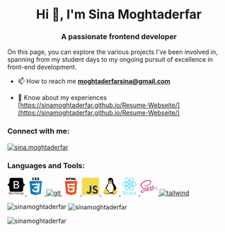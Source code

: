 <h1 align="center">Hi 👋, I'm Sina Moghtaderfar</h1>
<h3 align="center">A passionate frontend developer</h3>

<p>
    On this page, you can explore the various projects I've been involved in, spanning from my student days to my ongoing pursuit of excellence in front-end development.
</p>

- 📫 How to reach me **moghtaderfarsina@gmail.com**

- 📄 Know about my experiences [https://sinamoghtaderfar.github.io/Resume-Webseite/](https://sinamoghtaderfar.github.io/Resume-Webseite/)

<h3 align="left">Connect with me:</h3>
<p align="left">
<a href="https://instagram.com/sina.moghtaderfar" target="blank"><img align="center" src="https://raw.githubusercontent.com/rahuldkjain/github-profile-readme-generator/master/src/images/icons/Social/instagram.svg" alt="sina.moghtaderfar" height="30" width="40" /></a>
</p>

<h3 align="left">Languages and Tools:</h3>
<p align="left"> <a href="https://getbootstrap.com" target="_blank" rel="noreferrer"> <img src="https://raw.githubusercontent.com/devicons/devicon/master/icons/bootstrap/bootstrap-plain-wordmark.svg" alt="bootstrap" width="40" height="40"/> </a> <a href="https://www.w3schools.com/css/" target="_blank" rel="noreferrer"> <img src="https://raw.githubusercontent.com/devicons/devicon/master/icons/css3/css3-original-wordmark.svg" alt="css3" width="40" height="40"/> </a> <a href="https://git-scm.com/" target="_blank" rel="noreferrer"> <img src="https://www.vectorlogo.zone/logos/git-scm/git-scm-icon.svg" alt="git" width="40" height="40"/> </a> <a href="https://www.w3.org/html/" target="_blank" rel="noreferrer"> <img src="https://raw.githubusercontent.com/devicons/devicon/master/icons/html5/html5-original-wordmark.svg" alt="html5" width="40" height="40"/> </a> <a href="https://developer.mozilla.org/en-US/docs/Web/JavaScript" target="_blank" rel="noreferrer"> <img src="https://raw.githubusercontent.com/devicons/devicon/master/icons/javascript/javascript-original.svg" alt="javascript" width="40" height="40"/> </a> <a href="https://www.linux.org/" target="_blank" rel="noreferrer"> <img src="https://raw.githubusercontent.com/devicons/devicon/master/icons/linux/linux-original.svg" alt="linux" width="40" height="40"/> </a> <a href="https://reactjs.org/" target="_blank" rel="noreferrer"> <img src="https://raw.githubusercontent.com/devicons/devicon/master/icons/react/react-original-wordmark.svg" alt="react" width="40" height="40"/> </a> <a href="https://sass-lang.com" target="_blank" rel="noreferrer"> <img src="https://raw.githubusercontent.com/devicons/devicon/master/icons/sass/sass-original.svg" alt="sass" width="40" height="40"/> </a> <a href="https://tailwindcss.com/" target="_blank" rel="noreferrer"> <img src="https://www.vectorlogo.zone/logos/tailwindcss/tailwindcss-icon.svg" alt="tailwind" width="40" height="40"/> </a> </p>

<p><img align="left" src="https://github-readme-stats.vercel.app/api/top-langs?username=sinamoghtaderfar&show_icons=true&locale=en&layout=compact" alt="sinamoghtaderfar" /></p>

<p>&nbsp;<img align="center" src="https://github-readme-stats.vercel.app/api?username=sinamoghtaderfar&show_icons=true&locale=en" alt="sinamoghtaderfar" /></p>
<p align="left"> <img src="https://komarev.com/ghpvc/?username=sinamoghtaderfar&label=Profile%20views&color=0e75b6&style=flat" alt="sinamoghtaderfar" /> </p>
